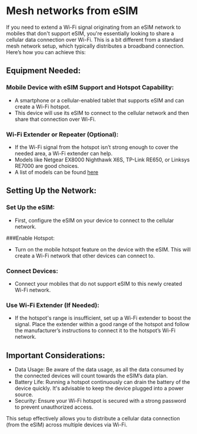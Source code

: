 # Mesh networks from eSIM

If you need to extend a Wi-Fi signal originating from an eSIM network to mobiles that don't support eSIM, you're essentially looking to share a cellular data connection over Wi-Fi. This is a bit different from a standard mesh network setup, which typically distributes a broadband connection. Here’s how you can achieve this:

## Equipment Needed:

### Mobile Device with eSIM Support and Hotspot Capability:

- A smartphone or a cellular-enabled tablet that supports eSIM and can create a Wi-Fi hotspot.
- This device will use its eSIM to connect to the cellular network and then share that connection over Wi-Fi.

### Wi-Fi Extender or Repeater (Optional):

- If the Wi-Fi signal from the hotspot isn’t strong enough to cover the needed area, a Wi-Fi extender can help.
- Models like Netgear EX8000 Nighthawk X6S, TP-Link RE650, or Linksys RE7000 are good choices.
- A list of models can be found [here]([url](https://github.com/hellocensorship/Hello-there/blob/main/Wi-Fi%20Extender%20Models.md)) 

## Setting Up the Network:

### Set Up the eSIM:
- First, configure the eSIM on your device to connect to the cellular network.

###Enable Hotspot:
- Turn on the mobile hotspot feature on the device with the eSIM. This will create a Wi-Fi network that other devices can connect to.

### Connect Devices:
- Connect your mobiles that do not support eSIM to this newly created Wi-Fi network.

### Use Wi-Fi Extender (If Needed):
- If the hotspot's range is insufficient, set up a Wi-Fi extender to boost the signal. Place the extender within a good range of the hotspot and follow the manufacturer’s instructions to connect it to the hotspot’s Wi-Fi network.

## Important Considerations:
- Data Usage: Be aware of the data usage, as all the data consumed by the connected devices will count towards the eSIM’s data plan.
- Battery Life: Running a hotspot continuously can drain the battery of the device quickly. It's advisable to keep the device plugged into a power source.
- Security: Ensure your Wi-Fi hotspot is secured with a strong password to prevent unauthorized access.
  
This setup effectively allows you to distribute a cellular data connection (from the eSIM) across multiple devices via Wi-Fi.
